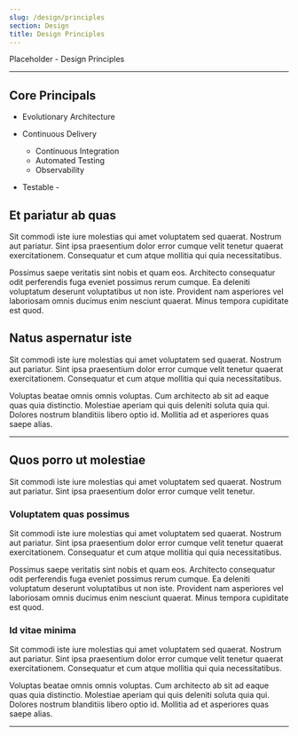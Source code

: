 ```yaml
---
slug: /design/principles
section: Design
title: Design Principles
---
```


Placeholder - Design Principles

---

## Core Principals

- Evolutionary Architecture
- Continuous Delivery

  - Continuous Integration
  - Automated Testing
  - Observability

- Testable -

## Et pariatur ab quas

Sit commodi iste iure molestias qui amet voluptatem sed quaerat. Nostrum aut
pariatur. Sint ipsa praesentium dolor error cumque velit tenetur quaerat
exercitationem. Consequatur et cum atque mollitia qui quia necessitatibus.

Possimus saepe veritatis sint nobis et quam eos. Architecto consequatur odit
perferendis fuga eveniet possimus rerum cumque. Ea deleniti voluptatum deserunt
voluptatibus ut non iste. Provident nam asperiores vel laboriosam omnis ducimus
enim nesciunt quaerat. Minus tempora cupiditate est quod.

## Natus aspernatur iste

Sit commodi iste iure molestias qui amet voluptatem sed quaerat. Nostrum aut
pariatur. Sint ipsa praesentium dolor error cumque velit tenetur quaerat
exercitationem. Consequatur et cum atque mollitia qui quia necessitatibus.

Voluptas beatae omnis omnis voluptas. Cum architecto ab sit ad eaque quas quia
distinctio. Molestiae aperiam qui quis deleniti soluta quia qui. Dolores nostrum
blanditiis libero optio id. Mollitia ad et asperiores quas saepe alias.

---

## Quos porro ut molestiae

Sit commodi iste iure molestias qui amet voluptatem sed quaerat. Nostrum aut
pariatur. Sint ipsa praesentium dolor error cumque velit tenetur.

### Voluptatem quas possimus

Sit commodi iste iure molestias qui amet voluptatem sed quaerat. Nostrum aut
pariatur. Sint ipsa praesentium dolor error cumque velit tenetur quaerat
exercitationem. Consequatur et cum atque mollitia qui quia necessitatibus.

Possimus saepe veritatis sint nobis et quam eos. Architecto consequatur odit
perferendis fuga eveniet possimus rerum cumque. Ea deleniti voluptatum deserunt
voluptatibus ut non iste. Provident nam asperiores vel laboriosam omnis ducimus
enim nesciunt quaerat. Minus tempora cupiditate est quod.

### Id vitae minima

Sit commodi iste iure molestias qui amet voluptatem sed quaerat. Nostrum aut
pariatur. Sint ipsa praesentium dolor error cumque velit tenetur quaerat
exercitationem. Consequatur et cum atque mollitia qui quia necessitatibus.

Voluptas beatae omnis omnis voluptas. Cum architecto ab sit ad eaque quas quia
distinctio. Molestiae aperiam qui quis deleniti soluta quia qui. Dolores nostrum
blanditiis libero optio id. Mollitia ad et asperiores quas saepe alias.

---
